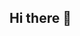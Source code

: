 ## Hi there 👋

<!--
**Sena1813/Sena1813** is a ✨ _special_ ✨ repository because its `README.md` (this file) appears on your GitHub profile.

Here are some ideas to get you started:
.
- 🔭 I’m currently working on não estou trabalhando no momento
- 🌱 I’m currently learning, a usar essa bagaça aqui
- 👯 I’m looking to collaborate on só fazer o trabalho
- 🤔 I’m looking for help with, deus e o mundo
- 💬 Ask me about tudo, não garanto que terei a resposta
- 📫 How to reach me: não entre
- 😄 Pronouns: ela\ dela
- ⚡ Fun fact: ... jamais 
-->
